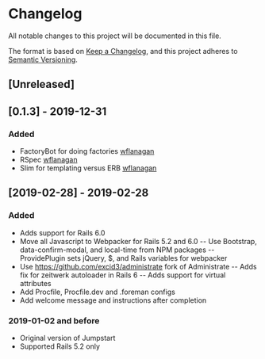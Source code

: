 # Changelog
All notable changes to this project will be documented in this file.

The format is based on [Keep a Changelog](https://keepachangelog.com/en/1.0.0/),
and this project adheres to [Semantic Versioning](https://semver.org/spec/v2.0.0.html).

## [Unreleased]

## [0.1.3] - 2019-12-31
### Added
- FactoryBot for doing factories [wflanagan](https://www.github.com/wflanagan)
- RSpec [wflanagan](https://www.github.com/wflanagan)
- Slim for templating versus ERB [wflanagan](https://www.github.com/wflanagan)

## [2019-02-28] - 2019-02-28
### Added
- Adds support for Rails 6.0
- Move all Javascript to Webpacker for Rails 5.2 and 6.0
-- Use Bootstrap, data-confirm-modal, and local-time from NPM packages
-- ProvidePlugin sets jQuery, $, and Rails variables for webpacker
- Use https://github.com/excid3/administrate fork of Administrate
-- Adds fix for zeitwerk autoloader in Rails 6
-- Adds support for virtual attributes
- Add Procfile, Procfile.dev and .foreman configs
- Add welcome message and instructions after completion

### 2019-01-02 and before

- Original version of Jumpstart
- Supported Rails 5.2 only
